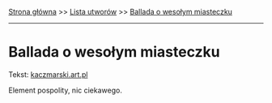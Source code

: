 [Strona główna](../index.md) >> [Lista utworów](../list.md) >> [Ballada o wesołym miasteczku](61.md)

---

# Ballada o wesołym miasteczku

Tekst: [kaczmarski.art.pl](https://www.kaczmarski.art.pl/tworczosc/wiersze/ballada-o-wesolym-miasteczku/)

Element pospolity, nic ciekawego.